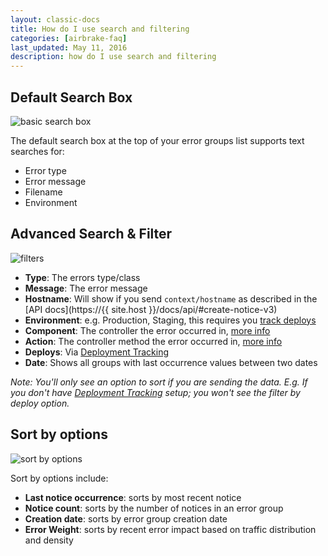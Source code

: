 ```yaml
---
layout: classic-docs
title: How do I use search and filtering
categories: [airbrake-faq]
last_updated: May 11, 2016
description: how do I use search and filtering
---
```


## Default Search Box

![basic search box](/docs/assets/img/docs/airbrake/basic_search_box.png)

The default search box at the top of your error groups list supports text searches for:

- Error type
- Error message
- Filename
- Environment

## Advanced Search & Filter

![filters](/docs/assets/img/docs/airbrake/filters.png)

- **Type**: The errors type/class
- **Message**: The error message
- **Hostname**: Will show if you send `context/hostname` as described in the [API docs](https://{{ site.host }}/docs/api/#create-notice-v3)
- **Environment**: e.g. Production, Staging, this requires you [track deploys](/docs/deploy-tracking)
- **Component**: The controller the error occurred in, [more info](/docs/airbrake-faq/filtering-component-and-action)
- **Action**: The controller method the error occurred in, [more info](/docs/airbrake-faq/filtering-component-and-action)
- **Deploys**: Via [Deployment Tracking](/docs/deploy-tracking)
- **Date**: Shows all groups with last occurrence values between two dates

*Note: You'll only see an option to sort if you are sending the data. E.g. If you don't have [Deployment Tracking](https://help.airbrake.io/kb/api-2/deploy-tracking) setup; you won't see the filter by deploy option.*

## Sort by options
![sort by options](/docs/assets/img/docs/airbrake/sort_by_options.png)

Sort by options include:

- **Last notice occurrence**: sorts by most recent notice
- **Notice count**: sorts by the number of notices in an error group
- **Creation date**: sorts by error group creation date
- **Error Weight**: sorts by recent error impact based on traffic distribution and
  density

